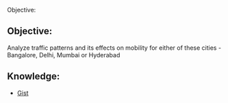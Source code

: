 Objective:

Objective:
------

Analyze traffic patterns and its effects on mobility for either of these cities - Bangalore, Delhi, Mumbai or Hyderabad

Knowledge: 
------

- [Gist](https://gist.github.com/apoorv74/7335567c375db67095e614997ee0eed3)



